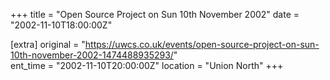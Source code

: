 +++
title = "Open Source Project on Sun 10th November 2002"
date = "2002-11-10T18:00:00Z"

[extra]
original = "https://uwcs.co.uk/events/open-source-project-on-sun-10th-november-2002-1474488935293/"    
ent_time = "2002-11-10T20:00:00Z"
location = "Union North"
+++



